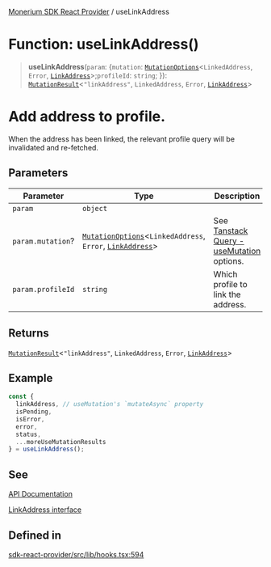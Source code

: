 [Monerium SDK React Provider](../README.md) / useLinkAddress

# Function: useLinkAddress()

> **useLinkAddress**(`param`: \{`mutation`: [`MutationOptions`](../type-aliases/MutationOptions.md)\<`LinkedAddress`, `Error`, [`LinkAddress`](../interfaces/LinkAddress.md)\>;`profileId`: `string`; \}): [`MutationResult`](../type-aliases/MutationResult.md)\<`"linkAddress"`, `LinkedAddress`, `Error`, [`LinkAddress`](../interfaces/LinkAddress.md)\>

# Add address to profile.

When the address has been linked, the relevant profile query will be invalidated and re-fetched.

## Parameters

| Parameter         | Type                                                                                                                               | Description                                                                                                               |
| ----------------- | ---------------------------------------------------------------------------------------------------------------------------------- | ------------------------------------------------------------------------------------------------------------------------- |
| `param`           | `object`                                                                                                                           |                                                                                                                           |
| `param.mutation`? | [`MutationOptions`](../type-aliases/MutationOptions.md)\<`LinkedAddress`, `Error`, [`LinkAddress`](../interfaces/LinkAddress.md)\> | See [Tanstack Query - useMutation](https://tanstack.com/query/latest/docs/framework/react/reference/useMutation) options. |
| `param.profileId` | `string`                                                                                                                           | Which profile to link the address.                                                                                        |

## Returns

[`MutationResult`](../type-aliases/MutationResult.md)\<`"linkAddress"`, `LinkedAddress`, `Error`, [`LinkAddress`](../interfaces/LinkAddress.md)\>

## Example

```ts
const {
  linkAddress, // useMutation's `mutateAsync` property
  isPending,
  isError,
  error,
  status,
  ...moreUseMutationResults
} = useLinkAddress();
```

## See

[API Documentation](https://monerium.dev/api-docs#operation/profile-addresses)

[LinkAddress interface](https://github.com/monerium/js-monorepo/blob/main/packages/sdk/docs/generated/interfaces/LinkAddress.md)

## Defined in

[sdk-react-provider/src/lib/hooks.tsx:594](https://github.com/monerium/js-monorepo/blob/main/packages/sdk-react-provider/src/lib/hooks.tsx#L594)
